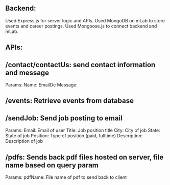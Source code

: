 ## Backend:
Used Express.js for server logic and APIs.
Used MongoDB on mLab to store events and career postings.
Used Mongoose.js to connect backend and mLab.

## APIs:
## /contact/contactUs: send contact information and message
Params: 
    Name:
    EmailDe
    Message:

## /events: Retrieve events from database

## /sendJob: Send job posting to email
Params: 
    Email: Email of user
    Title: Job position title
    City: City of job
    State: State of job
    Position: Type of position (paid, fulltime)
    Description: Description of job

## /pdfs: Sends back pdf files hosted on server, file name based on query param
Params:
    pdfName: File name of pdf to send back to client
          